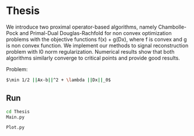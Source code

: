# Thesis

We introduce two proximal operator-based algorithms, namely Chambolle-Pock and Primal-Dual Douglas-Rachfold for non convex optimization problems with the objective functions f(x) + g(Dx), where f is convex and g is non convex function. We implement our methods to signal reconstruction problem with l0 norm regularization. Numerical results show that both algorithms similarly converge to critical points and provide good results.

Problem: 
```bash 
$\min 1/2 ||Ax-b||^2 + \lambda ||Dx||_0$
```

## Run

```bash
cd Thesis
Main.py

Plot.py
```
